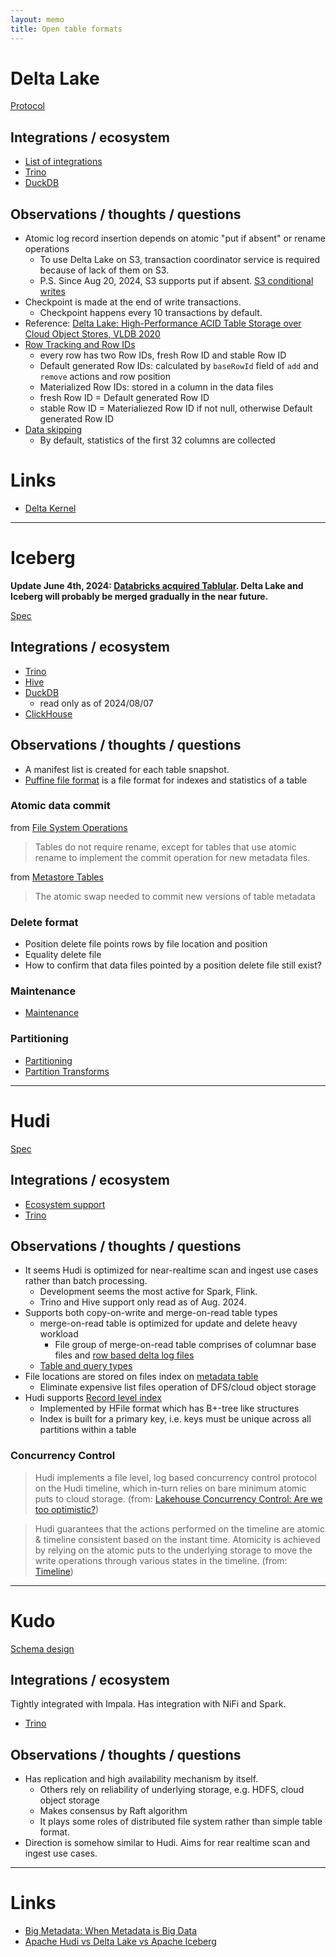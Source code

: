 ```yaml
---
layout: memo
title: Open table formats
---
```


# Delta Lake
[Protocol](https://github.com/delta-io/delta/blob/master/PROTOCOL.md)

## Integrations / ecosystem
- [List of integrations](https://delta.io/integrations/)
- [Trino](https://trino.io/docs/current/connector/delta-lake.html)
- [DuckDB](https://duckdb.org/docs/extensions/delta)

## Observations / thoughts / questions
- Atomic log record insertion depends on atomic "put if absent" or rename operations
  - To use Delta Lake on S3, transaction coordinator service is required because of lack of them on S3.
  - P.S. Since Aug 20, 2024, S3 supports put if absent. [S3 conditional writes](https://aws.amazon.com/about-aws/whats-new/2024/08/amazon-s3-conditional-writes/)
- Checkpoint is made at the end of write transactions.
  - Checkpoint happens every 10 transactions by default.
- Reference: [Delta Lake: High-Performance ACID Table Storage over Cloud Object Stores, VLDB 2020](https://www.vldb.org/pvldb/vol13/p3411-armbrust.pdf)
- [Row Tracking and Row IDs](https://github.com/delta-io/delta/blob/master/PROTOCOL.md#row-tracking)
  - every row has two Row IDs, fresh Row ID and stable Row ID
  - Default generated Row IDs: calculated by `baseRowId` field of `add` and `remove` actions and row position
  - Materialized Row IDs: stored in a column in the data files
  - fresh Row ID = Default generated Row ID
  - stable Row ID = Materialiezed Row ID if not null, otherwise Default generated Row ID
- [Data skipping](https://docs.databricks.com/en/delta/data-skipping.html)
  - By default, statistics of the first 32 columns are collected

# Links
- [Delta Kernel](https://github.com/delta-io/delta/tree/master/kernel)

---
# Iceberg
**Update June 4th, 2024: [Databricks acquired Tablular](https://www.databricks.com/company/newsroom/press-releases/databricks-agrees-acquire-tabular-company-founded-original-creators). Delta Lake and Iceberg will probably be merged gradually in the near future.**

[Spec](https://iceberg.apache.org/spec/)

## Integrations / ecosystem
- [Trino](https://trino.io/docs/current/connector/iceberg.html)
- [Hive](https://iceberg.apache.org/docs/latest/hive/#partitioned-tables)
- [DuckDB](https://duckdb.org/docs/extensions/iceberg)
  - read only as of 2024/08/07
- [ClickHouse](https://clickhouse.com/docs/en/engines/table-engines/integrations/iceberg)

## Observations / thoughts / questions
- A manifest list is created for each table snapshot.
- [Puffine file format](https://iceberg.apache.org/puffin-spec/) is a file format for indexes and statistics of a table

### Atomic data commit
from [File System Operations](https://iceberg.apache.org/spec/#file-system-operations)
> Tables do not require rename, except for tables that use atomic rename to implement the commit operation for new metadata files.

from [Metastore Tables](https://iceberg.apache.org/spec/#metastore-tables)
> The atomic swap needed to commit new versions of table metadata

### Delete format
- Position delete file points rows by file location and position
- Equality delete file
- How to confirm that data files pointed by a position delete file still exist?

### Maintenance
- [Maintenance](https://iceberg.apache.org/docs/nightly/maintenance/)

### Partitioning
- [Partitioning](https://iceberg.apache.org/docs/latest/partitioning/)
- [Partition Transforms](https://iceberg.apache.org/spec/#partitioning)

---
# Hudi
[Spec](https://hudi.apache.org/tech-specs/)

## Integrations / ecosystem
- [Ecosystem support](https://hudi.apache.org/ecosystem/)
- [Trino](https://trino.io/docs/current/connector/hudi.html)

## Observations / thoughts / questions
- It seems Hudi is optimized for near-realtime scan and ingest use cases rather than batch processing.
  - Development seems the most active for Spark, Flink.
  - Trino and Hive support only read as of Aug. 2024.
- Supports both copy-on-write and merge-on-read table types
  - merge-on-read table is optimized for update and delete heavy workload
    - File group of merge-on-read table comprises of columnar base files and [row based delta log files](https://hudi.apache.org/tech-specs/#log-file-format)
  - [Table and query types](https://hudi.apache.org/docs/table_types/)
- File locations are stored on files index on [metadata table](https://hudi.apache.org/docs/metadata)
  - Eliminate expensive list files operation of DFS/cloud object storage
- Hudi supports [Record level index](https://hudi.apache.org/blog/2023/11/01/record-level-index/)
  - Implemented by HFile format which has B+-tree like structures
  - Index is built for a primary key, i.e. keys must be unique across all partitions within a table

### Concurrency Control
> Hudi implements a file level, log based concurrency control protocol on the Hudi timeline, which in-turn relies on bare minimum atomic puts to cloud storage.
(from: [Lakehouse Concurrency Control: Are we too optimistic?](https://hudi.apache.org/blog/2021/12/16/lakehouse-concurrency-control-are-we-too-optimistic/))

> Hudi guarantees that the actions performed on the timeline are atomic & timeline consistent based on the instant time. Atomicity is achieved by relying on the atomic puts to the underlying storage to move the write operations through various states in the timeline.
(from: [Timeline](https://hudi.apache.org/docs/timeline))

---
# Kudo
[Schema design](https://kudu.apache.org/docs/schema_design.html)

## Integrations / ecosystem
Tightly integrated with Impala.
Has integration with NiFi and Spark.

- [Trino](https://trino.io/docs/current/connector/kudu.html)

## Observations / thoughts / questions
- Has replication and high availability mechanism by itself.
  - Others rely on reliability of underlying storage, e.g. HDFS, cloud object storage
  - Makes consensus by Raft algorithm
  - It plays some roles of distributed file system rather than simple table format.
- Direction is somehow similar to Hudi. Aims for rear realtime scan and ingest use cases.

---
# Links
- [Big Metadata: When Metadata is Big Data](https://dl.acm.org/doi/10.14778/3476311.3476385)
- [Apache Hudi vs Delta Lake vs Apache Iceberg](https://www.onehouse.ai/blog/apache-hudi-vs-delta-lake-vs-apache-iceberg-lakehouse-feature-comparison)
